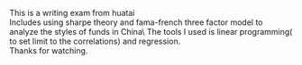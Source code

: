 This is a writing exam from huatai \
Includes using sharpe theory and fama-french three factor model to analyze the styles of funds in China\ 
The tools I used is linear programming( to set limit to the correlations) and regression. \
Thanks for watching.



